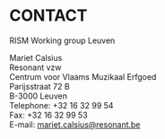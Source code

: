# CONTACT

RISM Working group Leuven

Mariet Calsius  
Resonant vzw  
Centrum voor Vlaams Muzikaal Erfgoed  
Parijsstraat 72 B  
B-3000 Leuven  
Telephone: +32 16 32 99 54  
Fax: +32 16 32 99 53  
E-mail: [mariet.calsius@resonant.be](mailto:mariet.calsius@resonant.be)